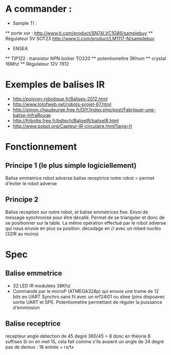 # A commander : 
* Sample TI :

** porte xor : http://www.ti.com/product/SN74LVC1G86/samplebuy
** Régulateur 5V SOT23 http://www.ti.com/product/LM1117-N/samplebuy
* ENSEA

** TIP122 : transistor NPN boitier TO220
** potentiomettre 3Khom
** crystal 16Mhz
** Régulateur 12V 7812


# Exemples de balises IR
* http://poivron-robotique.fr/Balises-2012.html
* http://www.totofweb.net/robots-projet-67.html
* http://simon.chaudeurge.free.fr/DIY/index.php/post/Fabriquer-une-balise-InfraRouge
* http://fribotte.free.fr/bdtech/BaliseIR/baliseIR.html
* http://www.pobot.org/Capteur-IR-circulaire.html?lang=fr


# Fonctionnement 

## Principe 1 (le plus simple logiciellement)
Balise emmetrice robot adverse
balise receptrice notre robot = permet d'éviter le robot adverse


## Principe 2
Balise reception sur notre robot, et balise emmetrices fixe.
Envoi de message synchronisé pour être décallé. Permet de se trianguler et donc de se positionner sur la table.
La même opération effectué par le robot adverse qui nous envoie en plus sa position.
décodage en // avec un mbed nucléo (32IR au moins)

# Spec
## Balise emmetrice
* 32 LED IR modulées 38Khz
* Commandé par le microP (ATMEGA328p) qui envoie une trame de 12 bits en UART
Synchro sans fil avec un nrf24l01 ou xbee (pins dispoavec sortie UART et SPI).
Potentiomettre permettant de réguler la puissance d'emmission


## Balise receptrice
recepteur angle détection de 45 degré 360/45 = 8 donc en théorie 8 suffises
Si on en met 15, cela fait comme s'ils avaient un angle de 24 degré
pas de demux : 18 entrée + rx/tx




